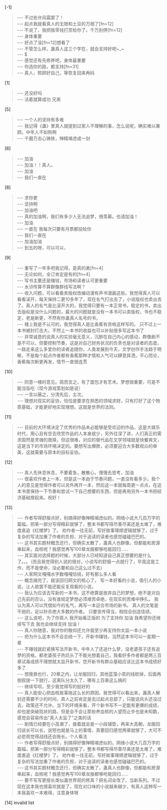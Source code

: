 
[-1] 
>--- 不过些许风霜罢了！<br>
>--- 起点我就看真人的无限和土豆的万相了[fn=12]<br>
>--- 不说了，我把我零钱打赏给你了。千万别停[fn=12]<br>
>--- 身体重要<br>
>--- 好点了没[fn=12]想看了<br>
>--- 不管怎么样，蛊真人这三个字在，就会支持好吧~_~<br>
>--- $<br>
>--- 感觉还有先修养吧，身体最重要<br>
>--- 你选你的路，都支持[fn=31]<br>
>--- 真人，照顾好自己，等恢复回来再码<br>

[1] 
>--- 还没好吗<br>
>--- 活着就算成功 兄弟<br>

[5] 
>--- 一个人的坚持有多难<br>
>--- 我记得《蛊》里真人就提到过家人不理解的事，怎么说呢，确实难以兼顾。中年人不如狗啊<br>
>--- 千磨万击心铸铁，殚精竭虑成一剑<br>

[6] 
>--- 加油<br>
>--- 加油！！真人。<br>
>--- 加油<br>
>--- 我们一直在<br>

[8] 
>--- 求你更<br>
>--- 坚持啊<br>
>--- 加油吧<br>
>--- 真的加油啊，我们有多少人无法追梦，很羡慕。也请加油！<br>
>--- 加油<br>
>--- 一直在  我每次只要有月票都投给你<br>
>--- 我们一直在<br>
>--- 加油加油<br>
>--- 到五的呀，可以可以，<br>

[9] 
>--- 重写了一年多吧我记得，是真的勇[fn=4]<br>
>--- 无论如何，全订肯定是有的[fn=4]<br>
>--- 写书主要还是赚钱，市场和读者认可更重要<br>
>--- 水浒传算不算群像群线写法啊？<br>
>--- 收入问题，可以看看卖版权改编动漫有声书漫画这些。我觉得真人可以看看滚开，每天保持二更10多年了，现在名气打出去了，小说版权也卖出去了。真人的名气是比滚开大的，我觉得只要有一本正常书，稳定的书，卖出去版权是没什么问题的，最大的问题就是没有一本书可以卖版权，书也不稳定，老是断更，不然有你蛊真人名号的书，<br>
>--- 楼上我是不认可的，我觉得真人是比香蕉有资格这样写的。
只不过上一本书被封打击大。不然上一本书的收益也可以补贴很多写这本书了<br>
>--- 非常诚恳的说真人的实验毫无意义，沉醉在自己内心的感动，群像剧不是不可以，但要控制节奏，这是对自己财务状况的负责也是对读者的态度，一路走来这么多爱你的读者追随你，人类发展到今天，文学创作手法趋于明晰，不是每个起点作者都有香蕉那种才情和人气可以肆意挥洒，平心而论，香蕉每次断更再发，情节一直很连贯<br>

[10] 
>--- 同意一楼的意见。简而言之，有了面包才有艺术。梦想很重要，可是不能当饭吃（现今游戏策划如是说）<br>
>--- 一言以蔽之，分清先后，主次。<br>
>--- 理想对现实的妥协，恰恰是要求在熟悉的领域求财，只有打好了这个物质基础，才能更好地实现理想。这就是世界的法则。<br>

[11] 
>--- 目前的大环境决定了优秀的作品未必能够是受欢迎的作品。这是大娱乐时代，用心且有空去欣赏作品的人本身就少，另外往深了讲，人们真正的需求固然是灵魂的救赎，但这很难，对应的替代品在文学领域就是快餐爽文，这是当下的市场环境决定的。要想写出爆款，必须要迎合大多数观众的审美，这就需要与原本的目标妥协。<br>

[12] 
>--- 真人先休息休息，不要着急，散散心，慢慢去思考，加油<br>
>--- 很喜欢作者上一本，但是这一本由于节奏问题，一直没有看多少。我个人的意见是觉得作者可以另外再开一本，然后这一本就每周更一点点，在这本书里保持一下节奏和尝试一下自己想要的东西，但是再用另外一本书把经济基础撑起来。祝好！<br>

[13] 
>--- 作者写得舒服点好，别搞得好像殚精竭虑似的。网络小说大几百万字的篇幅，把某一部分写得精彩就够了，整本书都写得尽善尽美还是太难了，难度直追《红楼梦》了。
劝作者一往无前，写好故事理顺逻辑就够了，过于复杂的写法加重了作者的负担，对于追读的读者也感觉磕磕巴巴的。<br>
>--- 这书其实题材概念还行，但确实太散了，蛊真人也群像，但都能和房源串起来，血核呢？我感觉再写100章龙服都够呛能回归……<br>
>--- 其实面对选择题的时候，大部分人已经知道自己真正想要的是什么了。。。（而且我觉得别人说的很对，小说写的舒服一点就行了，毕竟这是工作，而不是使命，没必要和自己这么过不去）<br>
>--- 人家网文嘎嘎水字数嘎嘎恰钱，好有那么多人看<br>
>--- 概念搞完了，就该回归网文的核心了。
写一本好看的小说，吸引人的小说，让人欲罢不能还能反复观看的小说。<br>
>--- 我认为应该去写新的一本书，这不绝算是放弃自己的梦想，绝不是对自己先前的否认，没有谁规定梦想必须艰苦卓绝，在现实的苦难中挣扎。
我认为真人可以凭借如今的名气，再写一本迎合市场的新书。
真人的文笔是不弱的，足以秒杀绝大多数的作者。
只要宣传得当，相信会创造佳绩。<br>
>--- 这么说吧，为了你真人 我开始看正版的 为了支持你 加油 我希望你还继续写下去 我也会继续支持 加油！<br>
>--- 真人你随意，我对你的敬仰还允许我至少再支持你太监一本小说<br>
>--- 把为什么这本书不会总结一下，开新书赚钱，当然这本书可以一星期一章<br>
>--- 不赚钱就赶紧换写法开新书，中年人了还追什么梦，没老婆孩子还有追梦的资格，都老婆孩子热炕头了不能光想着自己，我看好多作者都是两三百章试毒成绩不理想就太监开新书，您开新书有群众基础应该比这本书成绩好多了<br>
>--- 想挽救也行，20章之内，让龙服回归，其他蓝藻小乖的线砍掉，后面再倒叙提一下就行，这离队分太久了，哪有上百章这么搞的<br>
>--- 继续写呗，至少我觉得写的挺好的<br>
>--- 真人能安心把血核故事拖这么长的原因，我觉得可以看出来，蛊真人解封还需要不少的时间，真人之前肯定是去过起点总部了，只能说风头还没过去，政策还不允许。当下的环境来看，开个新书写不一定能有更爆的成绩，却也是突破现状的路，但是会不会让那些养血核的人望而止步也是未知数，感觉会容易传出“真人太监了”之类的话<br>
>--- 剧情已经要在小高潮了，接着就会是一小段铺垫，再来大高朝，龙服回归说长可以长，说短也就是马上的事情，真要回归感觉两章就够了，大可不必悲观觉得战线还会拖长。个人看法<br>
>--- 作者写得舒服点好，别搞得好像殚精竭虑似的。网络小说大几百万字的篇幅，把某一部分写得精彩就够了，整本书都写得尽善尽美还是太难了，难度直追《红楼梦》了。
劝作者一往无前，写好故事理顺逻辑就够了，过于复杂的写法加重了作者的负担，对于追读的读者也感觉磕磕巴巴的。<br>
>--- 这书其实题材概念还行，但确实太散了，蛊真人也群像，但都能和房源串起来，血核呢？我感觉再写100章龙服都够呛能回归……<br>
>--- 要不写写更擅长类似蛊世界观的修真？把名词全改了，当新系列。不过现在这本我也很喜欢就是了，现在对口味的小说越来越少，有真人这种写一本我喜欢一本难得，注意身体呀<br>

[14] invalid list
